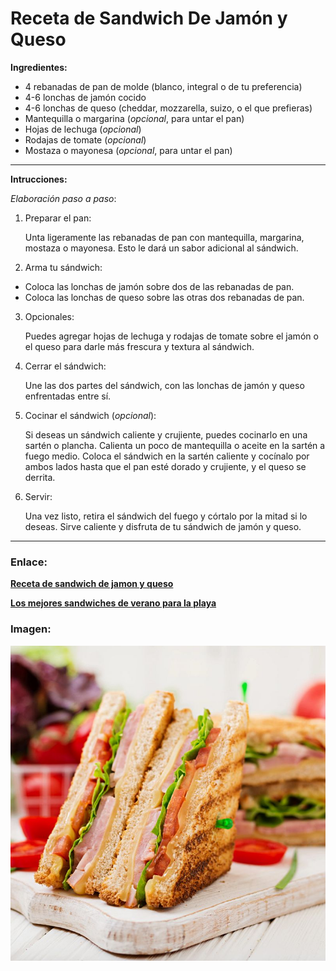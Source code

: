 # Receta de Sandwich De Jamón y Queso


**Ingredientes:**

* 4 rebanadas de pan de molde (blanco, integral o de tu preferencia)
* 4-6 lonchas de jamón cocido
* 4-6 lonchas de queso (cheddar, mozzarella, suizo, o el que prefieras)
* Mantequilla o margarina (*opcional*, para untar el pan)
* Hojas de lechuga (*opcional*)
* Rodajas de tomate (*opcional*)
* Mostaza o mayonesa (*opcional*, para untar el pan)

***

**Intrucciones:**

*Elaboración paso a paso*:
1. Preparar el pan:
   
    Unta ligeramente las rebanadas de pan con mantequilla, margarina, mostaza o mayonesa. Esto le dará un sabor adicional al sándwich.

2. Arma tu sándwich:
- Coloca las lonchas de jamón sobre dos de las rebanadas de pan.
- Coloca las lonchas de queso sobre las otras dos rebanadas de pan.

3. Opcionales:

    Puedes agregar hojas de lechuga y rodajas de tomate sobre el jamón o el queso para darle más frescura y textura al sándwich.

4. Cerrar el sándwich:
    
    Une las dos partes del sándwich, con las lonchas de jamón y queso enfrentadas entre sí.

5. Cocinar el sándwich (*opcional*):

    Si deseas un sándwich caliente y crujiente, puedes cocinarlo en una sartén o plancha. Calienta un poco de mantequilla o aceite en la sartén a fuego medio. Coloca el sándwich en la sartén caliente y cocínalo por ambos lados hasta que el pan esté dorado y crujiente, y el queso se derrita.

6. Servir:

    Una vez listo, retira el sándwich del fuego y córtalo por la mitad si lo deseas. Sirve caliente y disfruta de tu sándwich de jamón y queso.

***

### **Enlace:**
[**Receta de sandwich de jamon y queso**](https://www.comedera.com/sandwich-de-jamon-y-queso/)

[**Los mejores sandwiches de verano para la playa** ](https://colonydiner.com/blog/seasonal/summer-sandwiches-beach/)


### **Imagen:**

![Imagen](Figura.jpg)



